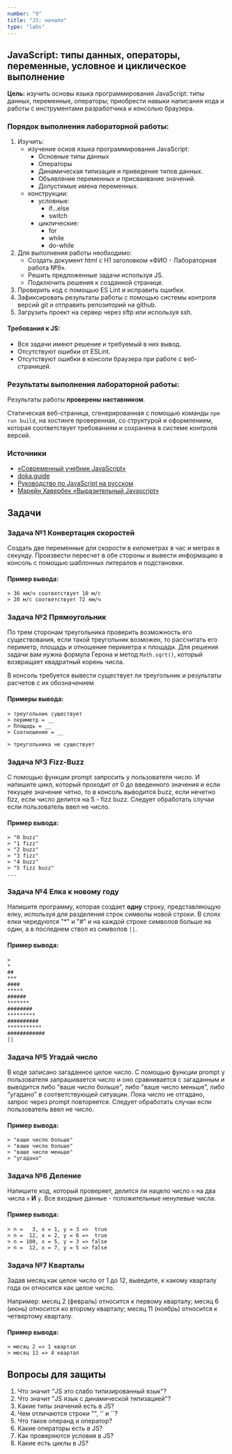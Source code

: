 ```yaml
---
number: "9"
title: "JS: начало"
type: "labs"
---
```


## JavaScript: типы данных, операторы, переменные, условное и циклическое выполнение

**Цель:** изучить основы языка программирования JavaScript: типы данных, переменные, операторы; приобрести навыки написания кода и работы с инструментами разработчика и консолью браузера.

### Порядок выполнения лабораторной работы:

1. Изучить:
   - изучение основ языка программирования JavaScript:
     - Основные типы данных
     - Операторы
     - Динамическая типизация и приведение типов данных.
     - Объявление переменных и присваивание значений.
     - Допустимые имена переменных.
   - конструкции:
     - условные:
       - if...else
       - switch
     - циклические:
       - for
       - while
       - do-while
1. Для выполнения работы необходимо:
   - Создать документ html с H1 заголовком «ФИО - Лабораторная работа №9».
   - Решить предложенные задачи используя JS.
   - Подключить решения к созданной странице.
1. Проверить код с помощью ES Lint и исправить ошибки.
1. Зафиксировать результаты работы с помощью системы контроля версий git и отправить репозиторий на github.
1. Загрузить проект на сервер через sftp или используя ssh.

#### Требования к JS:

- Все задачи имеют решение и требуемый в них вывод.
- Отсутствуют ошибки от ESLint.
- Отсутствуют ошибки в консоли браузера при работе с веб-страницей.

### Результаты выполнения лабораторной работы:

Результаты работы **проверены наставником**.

Статическая веб-страница, сгенерированная с помощью команды `npm run build`, на хостинге проверенная, со структурой и оформлением, которая соответствует требованиям и сохранена в системе контроля версий.

### Источники

- [«Современный учебник JavaScript»](https://learn.javascript.ru/)
- [doka.guide](https://doka.guide/js/)
- [Руководство по JavaScript на русском](https://developer.mozilla.org/ru/docs/Web/JavaScript)
- [Марейн Хавербек «Выразительный Javascript»](https://karmazzin.gitbook.io/eloquentjavascript_ru/)

## Задачи

### Задача №1 Конвертация скоростей

Создать две переменные для скорости в километрах в час и метрах в секунду. Произвести пересчет в обе стороны и вывести информацию в консоль с помощью шаблонных литералов и подстановки.

#### Пример вывода:

```
> 36 км/ч соответствует 10 м/с
> 20 м/с соответствует 72 км/ч
```

### Задача №2 Прямоугольник

По трем сторонам треугольника проверить возможность его существования, если такой треугольник возможен, то рассчитать его периметр, площадь и отношение периметра к площади. Для решения задачи вам нужна формула Герона и метод `Math.sqrt()`, который возвращает квадратный корень числа.

В консоль требуется вывести существует ли треугольник и результаты расчетов с их обозначением

#### Примеры вывода:

```
> треугольник существует
> периметр = __
> Площадь = __
> Соотношение = __
```

```
> треугольника не существует
```

### Задача №3 Fizz-Buzz

С помощью функции prompt запросить у пользователя число. И напишите цикл, который проходит от 0 до введенного значения и если текущее значение четно, то в консоль выводится buzz, если нечетно fizz, если число делится на 5 - fizz buzz. Следует обработать случаи если пользователь ввел не число.

#### Пример вывода:

```
> "0 buzz"
> "1 fizz"
> "2 buzz"
> "3 fizz"
> "4 buzz"
> "5 fizz buzz"
...
```

### Задача №4 Елка к новому году

Напишите программу, которая создает **одну** строку, представляющую елку, используя для разделения строк символы новой строки. В слоях елки чередуются "\*" и "#" и на каждой строке символов больше на один, а в последнем ствол из символов `||`.

#### Пример вывода:

```
>
*
##
***
####
*****
######
*******
########
*********
##########
***********
############
||
```

### Задача №5 Угадай число

В коде записано загаданное целое число. С помощью функции prompt у пользователя запрашивается число и оно сравнивается с загаданным и выводится либо "ваше число больше", либо "ваше число меньше", либо "угадано" в соответствующей ситуации. Пока число не отгадано, запрос через prompt повторяется. Следует обработать случаи если пользователь ввел не число.

#### Пример вывода:

```
> "ваше число больше"
> "ваше число больше"
> "ваше число меньше"
> "угадано"
```

### Задача №6 Деление

Напишите код, который проверяет, делится ли нацело число `n` на два числа `x` **И** `y`. Все входные данные - положительные ненулевые числа.

#### Пример вывода:

```
> n =   3, x = 1, y = 3 =>  true
> n =  12, x = 2, y = 6 =>  true
> n = 100, x = 5, y = 3 => false
> n =  12, x = 7, y = 5 => false
```

### Задача №7 Кварталы

Задав месяц как целое число от 1 до 12, выведите, к какому кварталу года он относится как целое число.

Например: месяц 2 (февраль) относится к первому кварталу; месяц 6 (июнь) относится ко второму кварталу; месяц 11 (ноябрь) относится к четвертому кварталу.

#### Пример вывода:

```
> месяц 2 => 1 квартал
> месяц 11 => 4 квартал
```

## Вопросы для защиты

1. Что значит "JS это слабо типизированный язык"?
1. Что значит "JS язык с динамической типизацией"?
1. Какие типы значений есть в JS?
1. Чем отличаются строки "", '' и ``?
1. Что такое операнд и оператор?
1. Какие операторы есть в JS?
1. Как проверяются условия в JS?
1. Какие есть циклы в JS?
